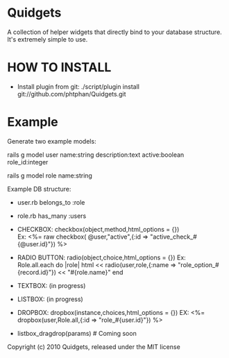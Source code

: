 Quidgets
========

A collection of helper widgets that directly bind to your database structure.
It's extremely simple to use.

HOW TO INSTALL
==============

* Install plugin from git:
    ./script/plugin install git://github.com/phtphan/Quidgets.git

Example
=======

  Generate two example models:

  rails g model user name:string description:text active:boolean role_id:integer
  
  rails g model role name:string

  Example DB structure:
  + user.rb
      belongs_to :role
    
  + role.rb
      has_many :users
  


* CHECKBOX: checkbox(object,method,html_options = {})   
    Ex: <%= raw checkbox( @user,"active",{:id => "active_check_#{@user.id}"}) %>

          
* RADIO BUTTON: radio(object,choice,html_options = {})
    Ex:    
     Role.all.each do |role|
      html << radio(user,role,{:name => "role_option_#{record.id}"}) << "#{role.name}" 
     end
      
* TEXTBOX: (in progress)


    
* LISTBOX: (in progress)
    
* DROPBOX: dropbox(instance,choices,html_options = {})
    EX: <%= dropbox(user,Role.all,{:id => "role_#{user.id}"}) %>

    
* listbox_dragdrop(params) # Coming soon


Copyright (c) 2010 Quidgets, released under the MIT license
